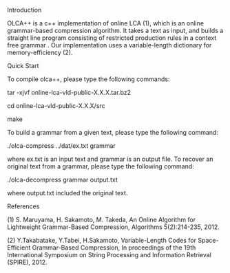 Introduction

OLCA++ is a c++ implementation of online LCA (1), which is an online grammar-based compression algorithm. It takes a text as input, and builds a straight line program consisting of restricted production rules in a context free grammar . Our implementation uses a variable-length dictionary for memory-efficiency (2).

Quick Start

To compile olca++, please type the following commands:

tar -xjvf online-lca-vld-public-X.X.X.tar.bz2

cd online-lca-vld-public-X.X.X/src

make

To build a grammar from a given text, please type the following command:

./olca-compress ../dat/ex.txt grammar

where ex.txt is an input text and grammar is an output file. 
To recover an original text from a grammar, please type the following command:

./olca-decompress grammar output.txt

where output.txt included the original text. 

References

(1) S. Maruyama, H. Sakamoto, M. Takeda, An Online Algorithm for Lightweight Grammar-Based Compression,  Algorithms 5(2):214-235, 2012.

(2) Y.Takabatake, Y.Tabei, H.Sakamoto, Variable-Length Codes for Space-Efficient Grammar-Based Compression, In proceedings of the 19th International Symposium on String Processing and Information Retrieval (SPIRE), 2012.
